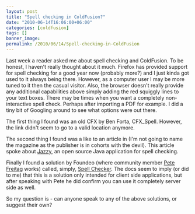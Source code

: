 ```yaml
---
layout: post
title: "Spell checking in ColdFusion?"
date: "2010-06-14T16:06:00+06:00"
categories: [coldfusion]
tags: []
banner_image: 
permalink: /2010/06/14/Spell-checking-in-ColdFusion
---
```


Last week a reader asked me about spell checking and ColdFusion. To be honest, I haven't really thought about it much. Firefox has provided support for spell checking for a good year now (probably more?) and I just kinda got used to it always being there. However, as a computer user I may be more tuned to it then the casual visitor. Also, the browser doesn't really provide any additional capabilities above simply adding the red squiggly lines to your text boxes. There may be times when you want a completely non-interactive spell check. Perhaps after importing a PDF for example. I did a tiny bit of Googling around to see what options were out there.
<!--more-->
The first thing I found was an old CFX by Ben Forta, CFX_Spell. However, the link didn't seem to go to a valid location anymore. 

The second thing I found was a like to an article in (I'm not going to name the magazine as the publisher is in cohorts with the devil). This article spoke about <a href="http://jazzy.sourceforge.net/">Jazzy</a>, an open source Java application for spell checking. 

Finally I found a solution by Foundeo (where community member <a href="http://www.petefreitag.com/">Pete Freitag</a> works) called, simply, <a href="http://foundeo.com/spell-checker/">Spell Checker</a>. The docs seem to imply (or did to me) that this is a solution only intended  for client side applications, but after speaking with Pete he did confirm you can use it completely server side as well.

So my question is - can anyone speak to any of the above solutions, or suggest their own?
